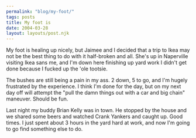 ```yaml
---
permalink: "blog/my-foot/"
tags: posts
title: My foot is
date: 2004-03-28
layout: layouts/post.njk
---
```


My foot is healing up nicely, but Jaimee and I decided that a trip to Ikea may not be the best thing to do with it half-broken and all. She's up in Naperville visiting Ikea sans me, and I'm down here finishing up yard work I didn't get done because I fucked up the 'ole tootsie. 

The bushes are still being a pain in my ass. 2 down, 5 to go, and I'm hugely frustrated by the experience. I think I'm done for the day, but on my next day off will attempt the "pull the damn things out with a car and big chain" maneuver. Should be fun.

Last night my buddy Brian Kelly was in town. He stopped by the house and we shared some beers and watched Crank Yankers and caught up. Good times. I just spent about 3 hours in the yard hard at work, and now I'm going to go find something else to do.